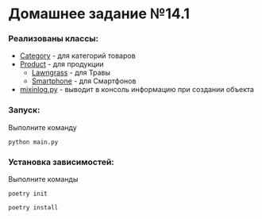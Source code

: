 # Домашнее задание №14.1

### Реализованы классы:

- [Category](src/category.py) - для категорий товаров
- [Product](src/product.py) - для продукции
  - [Lawngrass](src/lawngrass.py) - для Травы
  - [Smartphone](src/smartphone.py) - для Смартфонов
- [mixinlog.py](src/mixinlog.py) - выводит в консоль информацию при создании объекта

### Запуск:
Выполните команду
```
python main.py
```

### Установка зависимостей:
Выполните команды

```
poetry init

poetry install
